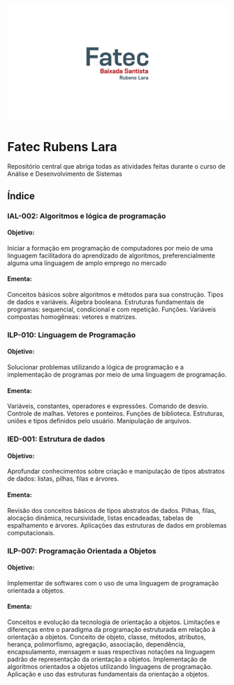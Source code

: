 ![Fatec Rubens Lara](fatec-banner.png)

# Fatec Rubens Lara
Repositório central que abriga todas as atividades feitas durante o curso de Análise e Desenvolvimento de Sistemas

## Índice
### IAL-002: Algoritmos e lógica de programação
#### Objetivo:
Iniciar a formação em programação de computadores por meio de uma linguagem facilitadora do aprendizado de algoritmos, preferencialmente alguma uma linguagem de amplo emprego no mercado

#### Ementa:
Conceitos básicos sobre algoritmos e métodos para sua construção. Tipos de dados e variáveis. Álgebra booleana. Estruturas fundamentais de programas: sequencial, condicional e com repetição. Funções. Variáveis compostas homogêneas: vetores e matrizes.



### ILP-010: Linguagem de Programação
#### Objetivo:
Solucionar problemas utilizando a lógica de programação e a implementação de programas por meio de uma linguagem de programação.

#### Ementa:
Variáveis, constantes, operadores e expressões. Comando de desvio. Controle de malhas. Vetores e ponteiros. Funções de biblioteca. Estruturas, uniões e tipos definidos pelo usuário. Manipulação de arquivos.

### IED-001: Estrutura de dados
#### Objetivo:
Aprofundar conhecimentos sobre criação e manipulação de tipos abstratos de dados: listas, pilhas, filas e árvores.

#### Ementa:
Revisão dos conceitos básicos de tipos abstratos de dados. Pilhas, filas, alocação dinâmica, recursividade, listas encadeadas, tabelas de espalhamento e árvores. Aplicações das estruturas de dados em problemas computacionais.

### ILP-007: Programação Orientada a Objetos
#### Objetivo:
Implementar de softwares com o uso de uma linguagem de programação orientada a objetos.

#### Ementa:
Conceitos e evolução da tecnologia de orientação a objetos. Limitações e diferenças entre o paradigma da programação estruturada em relação à orientação a objetos. Conceito de objeto, classe, métodos, atributos, herança, polimorfismo, agregação, associação, dependência, encapsulamento, mensagem e suas respectivas notações na linguagem padrão de representação da orientação a objetos. Implementação de algoritmos orientados a objetos utilizando linguagens de programação. Aplicação e uso das estruturas fundamentais da orientação a objetos.